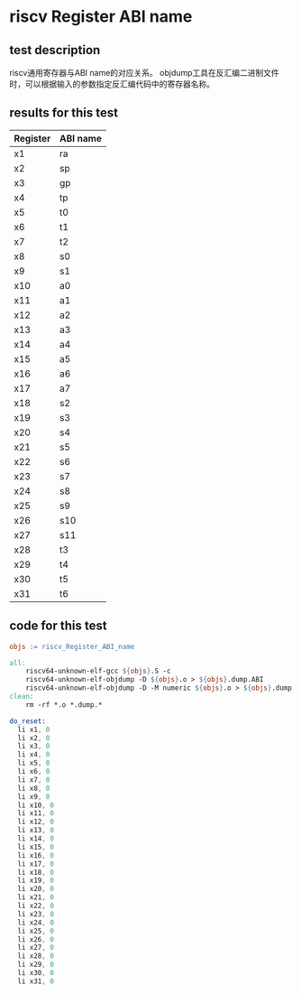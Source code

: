 # riscv Register ABI name

## test description
riscv通用寄存器与ABI name的对应关系。
objdump工具在反汇编二进制文件时，可以根据输入的参数指定反汇编代码中的寄存器名称。

## results for this test

| Register | ABI name |
| :---------- | :--------- |
| x1       | ra       |
| x2       | sp       |
| x3       | gp       |
| x4       | tp       |
| x5       | t0       |
| x6       | t1       |
| x7       | t2       |
| x8       | s0       |
| x9       | s1       |
| x10      | a0       |
| x11      | a1       |
| x12      | a2       |
| x13      | a3       |
| x14      | a4       |
| x15      | a5       |
| x16      | a6       |
| x17      | a7       |
| x18      | s2       |
| x19      | s3       |
| x20      | s4       |
| x21      | s5       |
| x22      | s6       |
| x23      | s7       |
| x24      | s8       |
| x25      | s9       |
| x26      | s10      |
| x27      | s11      |
| x28      | t3       |
| x29      | t4       |
| x30      | t5       |
| x31      | t6       |

## code for this test

```Makefile
objs := riscv_Register_ABI_name

all:
	riscv64-unknown-elf-gcc ${objs}.S -c 
	riscv64-unknown-elf-objdump -D ${objs}.o > ${objs}.dump.ABI
	riscv64-unknown-elf-objdump -D -M numeric ${objs}.o > ${objs}.dump.num
clean:
	rm -rf *.o *.dump.* 
```

```asm
do_reset:
  li x1, 0
  li x2, 0
  li x3, 0
  li x4, 0
  li x5, 0
  li x6, 0
  li x7, 0
  li x8, 0
  li x9, 0
  li x10, 0
  li x11, 0
  li x12, 0
  li x13, 0
  li x14, 0
  li x15, 0
  li x16, 0
  li x17, 0
  li x18, 0
  li x19, 0
  li x20, 0
  li x21, 0
  li x22, 0
  li x23, 0
  li x24, 0
  li x25, 0
  li x26, 0
  li x27, 0
  li x28, 0
  li x29, 0
  li x30, 0
  li x31, 0
```
